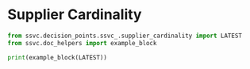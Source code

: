 # Supplier Cardinality

```python exec="true" idprefix=""
from ssvc.decision_points.ssvc_.supplier_cardinality import LATEST
from ssvc.doc_helpers import example_block

print(example_block(LATEST))
```
